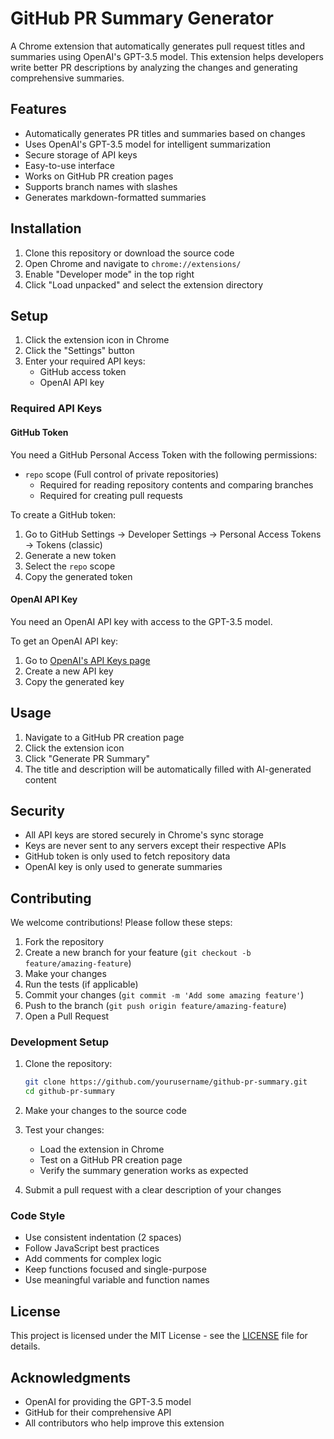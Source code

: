 # GitHub PR Summary Generator

A Chrome extension that automatically generates pull request titles and summaries using OpenAI's GPT-3.5 model. This extension helps developers write better PR descriptions by analyzing the changes and generating comprehensive summaries.

## Features

- Automatically generates PR titles and summaries based on changes
- Uses OpenAI's GPT-3.5 model for intelligent summarization
- Secure storage of API keys
- Easy-to-use interface
- Works on GitHub PR creation pages
- Supports branch names with slashes
- Generates markdown-formatted summaries

## Installation

1. Clone this repository or download the source code
2. Open Chrome and navigate to `chrome://extensions/`
3. Enable "Developer mode" in the top right
4. Click "Load unpacked" and select the extension directory

## Setup

1. Click the extension icon in Chrome
2. Click the "Settings" button
3. Enter your required API keys:
   - GitHub access token
   - OpenAI API key

### Required API Keys

#### GitHub Token
You need a GitHub Personal Access Token with the following permissions:
- `repo` scope (Full control of private repositories)
  - Required for reading repository contents and comparing branches
  - Required for creating pull requests

To create a GitHub token:
1. Go to GitHub Settings → Developer Settings → Personal Access Tokens → Tokens (classic)
2. Generate a new token
3. Select the `repo` scope
4. Copy the generated token

#### OpenAI API Key
You need an OpenAI API key with access to the GPT-3.5 model.

To get an OpenAI API key:
1. Go to [OpenAI's API Keys page](https://platform.openai.com/api-keys)
2. Create a new API key
3. Copy the generated key

## Usage

1. Navigate to a GitHub PR creation page
2. Click the extension icon
3. Click "Generate PR Summary"
4. The title and description will be automatically filled with AI-generated content

## Security

- All API keys are stored securely in Chrome's sync storage
- Keys are never sent to any servers except their respective APIs
- GitHub token is only used to fetch repository data
- OpenAI key is only used to generate summaries

## Contributing

We welcome contributions! Please follow these steps:

1. Fork the repository
2. Create a new branch for your feature (`git checkout -b feature/amazing-feature`)
3. Make your changes
4. Run the tests (if applicable)
5. Commit your changes (`git commit -m 'Add some amazing feature'`)
6. Push to the branch (`git push origin feature/amazing-feature`)
7. Open a Pull Request

### Development Setup

1. Clone the repository:
   ```bash
   git clone https://github.com/yourusername/github-pr-summary.git
   cd github-pr-summary
   ```

2. Make your changes to the source code

3. Test your changes:
   - Load the extension in Chrome
   - Test on a GitHub PR creation page
   - Verify the summary generation works as expected

4. Submit a pull request with a clear description of your changes

### Code Style

- Use consistent indentation (2 spaces)
- Follow JavaScript best practices
- Add comments for complex logic
- Keep functions focused and single-purpose
- Use meaningful variable and function names

## License

This project is licensed under the MIT License - see the [LICENSE](LICENSE) file for details.

## Acknowledgments

- OpenAI for providing the GPT-3.5 model
- GitHub for their comprehensive API
- All contributors who help improve this extension 